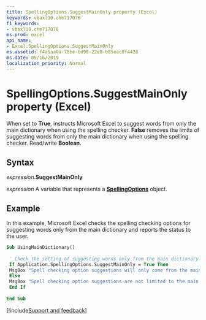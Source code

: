 ```yaml
---
title: SpellingOptions.SuggestMainOnly property (Excel)
keywords: vbaxl10.chm717076
f1_keywords:
- vbaxl10.chm717076
ms.prod: excel
api_name:
- Excel.SpellingOptions.SuggestMainOnly
ms.assetid: f4a5aa0a-78be-bd98-22e8-b85eac0f4428
ms.date: 05/16/2019
localization_priority: Normal
---
```



# SpellingOptions.SuggestMainOnly property (Excel)

When set to **True**, instructs Microsoft Excel to suggest words from only the main dictionary when using the spelling checker. **False** removes the limits of suggesting words from only the main dictionary when using the spelling checker. Read/write **Boolean**.


## Syntax

_expression_.**SuggestMainOnly**

_expression_ A variable that represents a **[SpellingOptions](Excel.SpellingOptions.md)** object.


## Example

In this example, Microsoft Excel checks the spelling checking options for suggesting words only from the main dictionary and reports the status to the user.

```vb
Sub UsingMainDictionary() 
 
 ' Check the setting of suggesting words only from the main dictionary. 
 If Application.SpellingOptions.SuggestMainOnly = True Then 
 MsgBox "Spell checking option suggestions will only come from the main dictionary." 
 Else 
 MsgBox "Spell checking option suggestions are not limited to the main dictionary." 
 End If 
 
End Sub
```




[!include[Support and feedback](~/includes/feedback-boilerplate.md)]